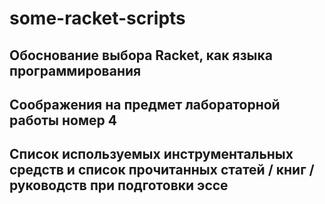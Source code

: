 # some-racket-scripts

## Обоснование выбора Racket, как языка программирования
## Соображения на предмет лабораторной работы номер 4
## Список используемых инструментальных средств и список прочитанных статей / книг / руководств при подготовки эссе
